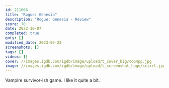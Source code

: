 ```yaml
---
id: 211066
title: "Rogue: Genesia"
description: "Rogue: Genesia - Review"
score: 70
date: 2022-10-07
completed: true
goty: []
modified_date: 2023-05-22
screenshots: []
tags: []
videos: []
cover: //images.igdb.com/igdb/image/upload/t_cover_big/co64pp.jpg
image: //images.igdb.com/igdb/image/upload/t_screenshot_huge/scixrl.jpg
---
```

Vampire survivor-ish game. I like it quite a bit.